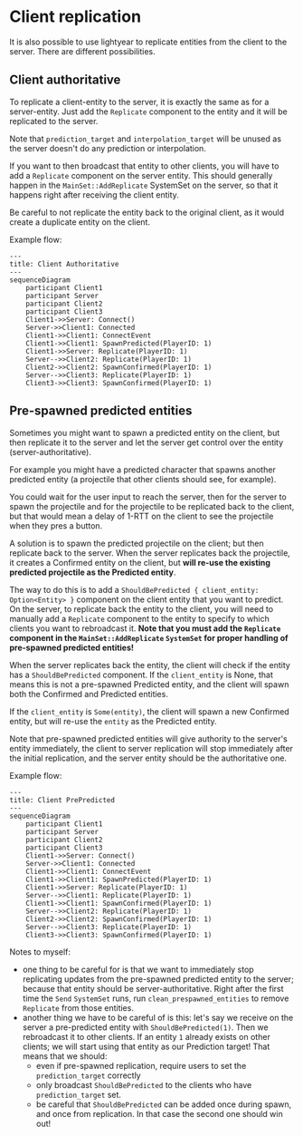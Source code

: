 # Client replication

It is also possible to use lightyear to replicate entities from the client to the server.
There are different possibilities.

## Client authoritative

To replicate a client-entity to the server, it is exactly the same as for a server-entity.
Just add the `Replicate` component to the entity and it will be replicated to the server.

Note that `prediction_target` and `interpolation_target` will be unused as the server doesn't do any 
prediction or interpolation.

If you want to then broadcast that entity to other clients, you will have to add a `Replicate` component
on the server entity. This should generally happen in the `MainSet::AddReplicate` SystemSet on the server, so that it happens right 
after receiving the client entity.

Be careful to not replicate the entity back to the original client, as it would create a duplicate entity on the client.

Example flow:

```mermaid
---
title: Client Authoritative
---
sequenceDiagram
    participant Client1
    participant Server
    participant Client2
    participant Client3
    Client1->>Server: Connect()
    Server->>Client1: Connected
    Client1->>Client1: ConnectEvent
    Client1->>Client1: SpawnPredicted(PlayerID: 1)
    Client1->>Server: Replicate(PlayerID: 1)
    Server-->>Client2: Replicate(PlayerID: 1)
    Client2->>Client2: SpawnConfirmed(PlayerID: 1)
    Server-->>Client3: Replicate(PlayerID: 1)
    Client3->>Client3: SpawnConfirmed(PlayerID: 1)
```

## Pre-spawned predicted entities

Sometimes you might want to spawn a predicted entity on the client, but then replicate it to the server
and let the server get control over the entity (server-authoritative).

For example you might have a predicted character that spawns another predicted entity (a projectile that other clients
should see, for example).

You could wait for the user input to reach the server, then for the server to spawn the projectile and for the projectile
to be replicated back to the client, but that would mean a delay of 1-RTT on the client to see the projectile when they pres
a button.

A solution is to spawn the predicted projectile on the client; but then replicate back to the server.
When the server replicates back the projectile, it creates a Confirmed entity on the client, but
**will re-use the existing predicted projectile as the Predicted entity**.

The way to do this is to add a `ShouldBePredicted { client_entity: Option<Entity> }` component on the client entity that 
you want to predict.
On the server, to replicate back the entity to the client, you will need to manually add a `Replicate` component to the entity
to specify to which clients you want to rebroadcast it.
**Note that you must add the `Replicate` component in the `MainSet::AddReplicate` `SystemSet` for proper handling of 
pre-spawned predicted entities!**

When the server replicates back the entity, the client will check if the entity has a `ShouldBePredicted` component.
If the `client_entity` is None, that means this is not a pre-spawned Predicted entity, and the client will spawn both the Confirmed 
and Predicted entities.

If the `client_entity` is `Some(entity)`, the client will spawn a new Confirmed entity, but will re-use the `entity` as the Predicted entity.


Note that pre-spawned predicted entities will give authority to the server's entity immediately, the client to server
replication will stop immediately after the initial replication, and the server entity should be the authoritative one.

Example flow:

```mermaid
---
title: Client PrePredicted
---
sequenceDiagram
    participant Client1
    participant Server
    participant Client2
    participant Client3
    Client1->>Server: Connect()
    Server->>Client1: Connected
    Client1->>Client1: ConnectEvent
    Client1->>Client1: SpawnPredicted(PlayerID: 1)
    Client1->>Server: Replicate(PlayerID: 1)
    Server-->>Client1: Replicate(PlayerID: 1)
    Client1->>Client1: SpawnConfirmed(PlayerID: 1)
    Server-->>Client2: Replicate(PlayerID: 1)
    Client2->>Client2: SpawnConfirmed(PlayerID: 1)
    Server-->>Client3: Replicate(PlayerID: 1)
    Client3->>Client3: SpawnConfirmed(PlayerID: 1)
```


Notes to myself:
- one thing to be careful for is that we want to immediately stop replicating updates from the pre-spawned predicted entity
  to the server; because that entity should be server-authoritative. Right after the first time the `Send` `SystemSet` runs,
  run `clean_prespawned_entities` to remove `Replicate` from those entities.
- another thing we have to be careful of is this: let's say we receive on the server a pre-predicted entity with `ShouldBePredicted(1)`.
  Then we rebroadcast it to other clients. If an entity `1` already exists on other clients; we will start using that entity
  as our Prediction target! That means that we should:
  - even if pre-spawned replication, require users to set the `prediction_target` correctly
  - only broadcast `ShouldBePredicted` to the clients who have `prediction_target` set.
  - be careful that `ShouldBePredicted` can be added once during spawn, and once from replication. In that case the second one should win out!